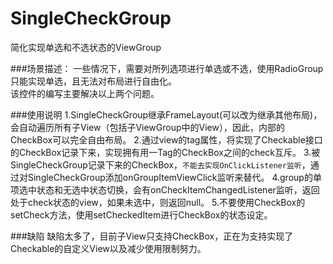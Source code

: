 # SingleCheckGroup
简化实现单选和不选状态的ViewGroup

###场景描述：
一些情况下，需要对所列选项进行单选或不选，使用RadioGroup只能实现单选，且无法对布局进行自由化。<br>
该控件的编写主要解决以上两个问题。

###使用说明
    1.SingleCheckGroup继承FrameLayout(可以改为继承其他布局)，会自动遍历所有子View（包括子ViewGroup中的View），因此，内部的CheckBox可以完全自由布局。
    2.通过view的tag属性，将实现了Checkable接口的CheckBox记录下来，实现拥有用一Tag的CheckBox之间的check互斥。
    3.被SingleCheckGroup记录下来的CheckBox，`不能去实现OnClickListener监听`，通过对SingleCheckGroup添加onGroupItemViewClick监听来替代。
    4.group的单项选中状态和无选中状态切换，会有onCheckItemChangedListener监听，返回处于check状态的view，如果未选中，则返回null。
    5.不要使用CheckBox的setCheck方法，使用setCheckedItem进行CheckBox的状态设定。


###缺陷
    缺陷太多了，目前子View只支持CheckBox，正在为支持实现了Checkable的自定义View以及减少使用限制努力。
